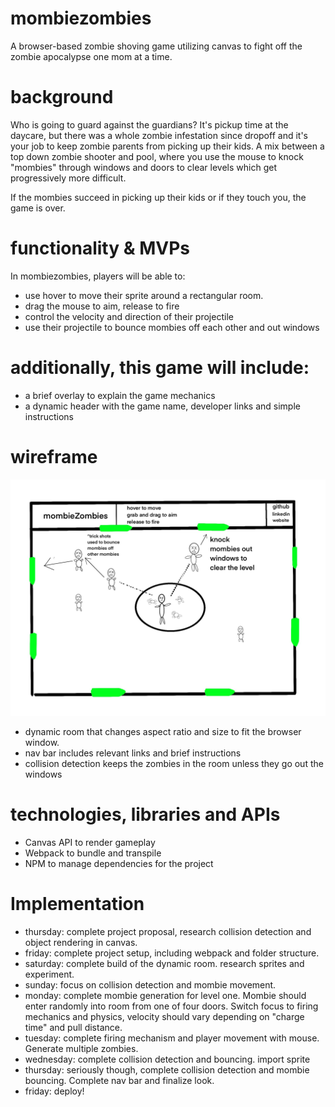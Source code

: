 # mombiezombies

A browser-based zombie shoving game utilizing canvas to fight off the zombie apocalypse one mom at a time.

# background

Who is going to guard against the guardians? It's pickup time at the daycare, but there was a whole zombie infestation since dropoff and it's your job to keep zombie parents from picking up their kids. A mix between a top down zombie shooter and pool, where you use the mouse to knock "mombies" through windows and doors to clear levels which get progressively more difficult.

If the mombies succeed in picking up their kids or if they touch you, the game is over.

# functionality & MVPs

In mombiezombies, players will be able to:

- use hover to move their sprite around a rectangular room.
- drag the mouse to aim, release to fire
- control the velocity and direction of their projectile
- use their projectile to bounce mombies off each other and out windows

# additionally, this game will include:

- a brief overlay to explain the game mechanics
- a dynamic header with the game name, developer links and simple instructions

# wireframe

![alt](mombiezombies_wf.JPG)

- dynamic room that changes aspect ratio and size to fit the browser window.
- nav bar includes relevant links and brief instructions
- collision detection keeps the zombies in the room unless they go out the windows

# technologies, libraries and APIs

- Canvas API to render gameplay
- Webpack to bundle and transpile
- NPM to manage dependencies for the project

# Implementation

- thursday: complete project proposal, research collision detection and object rendering in canvas.
- friday: complete project setup, including webpack and folder structure.
- saturday: complete build of the dynamic room. research sprites and experiment.
- sunday: focus on collision detection and mombie movement.
- monday: complete mombie generation for level one. Mombie should enter randomly into room from one of four doors. Switch focus to firing mechanics and physics, velocity should vary depending on "charge time" and pull distance.
- tuesday: complete firing mechanism and player movement with mouse. Generate multiple zombies.
- wednesday: complete collision detection and bouncing. import sprite
- thursday: seriously though, complete collision detection and mombie bouncing. Complete nav bar and finalize look.
- friday: deploy!

